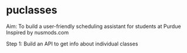 # puclasses
Aim: To build a user-friendly scheduling assistant for students at Purdue <br />
Inspired by nusmods.com  

Step 1: Build an API to get info about individual classes
